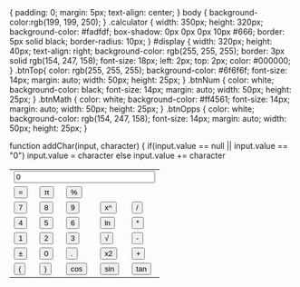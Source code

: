<!DOCTYPE html>
<html lang="en">
<head>
    <meta charset="UTF-8">
    <meta name="viewport" content="width=device-width, initial-scale=1.0">
    <title>calculator</title>
    <link rel="stylesheet" href="css.css">
</head>
<body>
{
    padding: 0;
    margin: 5px;
    text-align: center;
  }
  body {
    background-color:rgb(199, 199, 250);
  }
  .calculator {
    width: 350px;
    height: 320px;
    background-color: #fadfdf;
    box-shadow: 0px 0px 0px 10px #666;
    border: 5px solid black;
    border-radius: 10px;
  }
  #display {
    width: 320px;
    height: 40px;
    text-align: right;
    background-color: rgb(255, 255, 255);
    border: 3px solid rgb(154, 247, 158);
    font-size: 18px;
    left: 2px;
    top: 2px;
    color: #000000;
  }
  .btnTop{
    color: rgb(255, 255, 255);
    background-color: #6f6f6f;
    font-size: 14px;
    margin: auto;
    width: 50px;
    height: 25px;
  }
  .btnNum {
    color: white;
    background-color: black;
    font-size: 14px;
    margin: auto;
    width: 50px;
    height: 25px;
  }
  .btnMath {
    color: white;
    background-color: #ff4561;
    font-size: 14px;
    margin: auto;
    width: 50px;
    height: 25px;
  }
  .btnOpps {
    color: white;
    background-color: rgb(154, 247, 158);
    font-size: 14px;
    margin: auto;
    width: 50px;
    height: 25px;
  }
    <form name="sci-calc"></form>
    <table class="calculator" cellspacing="0" cellpadding="1">
        <tr>
            <td colspan="5"><input id="display" name="display" value="0" size="28" maxlenght="25"></td>
        </tr> 
        <td><input type="button" class="btnTop" name="btnTop" value="=" onclick="if(checkNum(this.form.display.value)) { compute(this.form) }"></td>
      <td><input type="button" class="btnOpps" name="btnOpps" value="&#960;" onclick="addChar(this.form.display,'3.14159265359')"></td>
      <td><input type="button" class="btnMath" name="btnMath" value="%" onclick=" percent(this.form.display)"></td>
    </tr>
    <tr>
      <td><input type="button" class="btnNum" name="btnNum" value="7" onclick="addChar(this.form.display, '7')"></td>
      <td><input type="button" class="btnNum" name="btnNum" value="8" onclick="addChar(this.form.display, '8')"></td>
      <td><input type="button" class="btnNum" name="btnNum" value="9" onclick="addChar(this.form.display, '9')"></td>
      <td><input type="button" class="btnOpps" name="btnOpps" value="x&#94;" onclick="if(checkNum(this.form.display.value)) { exp(this.form) }"></td>
      <td><input type="button" class="btnMath" name="btnMath" value="/" onclick="addChar(this.form.display, '/')"></td>
    <tr>
      <td><input type="button" class="btnNum" name="btnNum" value="4" onclick="addChar(this.form.display, '4')"></td>
      <td><input type="button" class="btnNum" name="btnNum" value="5" onclick="addChar(this.form.display, '5')"></td>
      <td><input type="button" class="btnNum" name="btnNum" value="6" onclick="addChar(this.form.display, '6')"></td>
      <td><input type="button" class="btnOpps" name="btnOpps" value="ln" onclick="if(checkNum(this.form.display.value)) { ln(this.form) }"></td>
      <td><input type="button" class="btnMath" name="btnMath" value="*" onclick="addChar(this.form.display, '*')"></td>
    </tr>
    <tr>
      <td><input type="button" class="btnNum" name="btnNum" value="1" onclick="addChar(this.form.display, '1')"></td>
      <td><input type="button" class="btnNum" name="btnNum" value="2" onclick="addChar(this.form.display, '2')"></td>
      <td><input type="button" class="btnNum" name="btnNum" value="3" onclick="addChar(this.form.display, '3')"></td>
      <td><input type="button" class="btnOpps" name="btnOpps" value="&radic;" onclick="if(checkNum(this.form.display.value)) { sqrt(this.form) }"></td>
      <td><input type="button" class="btnMath" name="btnMath" value="-" onclick="addChar(this.form.display, '-')"></td>
    </tr>
    <tr>
      <td><input type="button" class="btnMath" name="btnMath" value="&#177" onclick="changeSign(this.form.display)"></td>
      <td><input type="button" class="btnNum" name="btnNum" value="0" onclick="addChar(this.form.display, '0')"></td>
      <td><input type="button" class="btnMath" name="btnMath" value="&#46;" onclick="addChar(this.form.display, '&#46;')"></td>
      <td><input type="button" class="btnOpps" name="btnOpps" value="x&#50;" onclick="if(checkNum(this.form.display.value)) { square(this.form) }"></td>
      <td><input type="button" class="btnMath" name="btnMath" value="+" onclick="addChar(this.form.display, '+')"></td>
    </tr>
    <tr>
      <td><input type="button" class="btnMath" name="btnMath" value="(" onclick="addChar(this.form.display, '(')"></td>
      <td><input type="button" class="btnMath" name="btnMath" value=")" onclick="addChar(this.form.display,')')"></td>
      <td><input type="button" class="btnMath" name="btnMath" value="cos" onclick="if(checkNum(this.form.display.value)) { cos(this.form) }"></td>
      <td><input type="button" class="btnMath" name="btnMath" value="sin" onclick="if(checkNum(this.form.display.value)) { sin(this.form) }"></td>
      <td><input type="button" class="btnMath" name="btnMath" value="tan" onclick="if(checkNum(this.form.display.value)) { tan(this.form) }"></td>
    </tr>
    <script src="javascript.js"></script>
    function addChar(input, character) {
	if(input.value == null || input.value == "0")
		input.value = character
	else
		input.value += character
    <script>
}

function cos(form) {
	form.display.value = Math.cos(form.display.value);
}

function sin(form) {
	form.display.value = Math.sin(form.display.value);
}

function tan(form) {
	form.display.value = Math.tan(form.display.value);
}

function sqrt(form) {
	form.display.value = Math.sqrt(form.display.value);
}

function ln(form) {
	form.display.value = Math.log(form.display.value);
}

function exp(form) {
	form.display.value = Math.exp(form.display.value);
}

function deleteChar(input) {
	input.value = input.value.substring(0, input.value.length - 1)
}
var val = 0.0;
function percent(input) {
  val = input.value;
  input.value = input.value + "%";
}

function changeSign(input) {
	if(input.value.substring(0, 1) == "-")
		input.value = input.value.substring(1, input.value.length)
	else
		input.value = "-" + input.value
}

function compute(form) {
  //if (val !== 0.0) {
   // var percent = form.display.value;  
   // percent = pcent.substring(percent.indexOf("%")+1);
   // form.display.value = parseFloat(percent)/100 * val;
    //val = 0.0;
 // } else 
    form.display.value = eval(form.display.value);
  }


function square(form) {
	form.display.value = eval(form.display.value) * eval(form.display.value)
}

function checkNum(str) {
	for (var i = 0; i < str.length; i++) {
		var ch = str.charAt(i);
		if (ch < "0" || ch > "9") {
			if (ch != "/" && ch != "*" && ch != "+" && ch != "-" && ch != "."
				&& ch != "(" && ch!= ")" && ch != "%") {
				alert("invalid entry!")
				return false
				}
			}
		}
		return true
} 
</script>
 </tabel>
</form>
</body>
</html>
